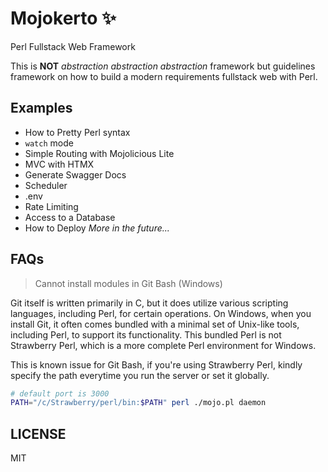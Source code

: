 # Mojokerto ✨

Perl Fullstack Web Framework

This is **NOT** _abstraction abstraction abstraction_ framework but guidelines framework on how to build a modern requirements fullstack web with Perl.

## Examples

- How to Pretty Perl syntax
- `watch` mode
- Simple Routing with Mojolicious Lite
- MVC with HTMX
- Generate Swagger Docs
- Scheduler
- .env
- Rate Limiting
- Access to a Database
- How to Deploy
  _More in the future..._

## FAQs

> Cannot install modules in Git Bash (Windows)

Git itself is written primarily in C, but it does utilize various scripting languages, including Perl, for certain operations. On Windows, when you install Git, it often comes bundled with a minimal set of Unix-like tools, including Perl, to support its functionality. This bundled Perl is not Strawberry Perl, which is a more complete Perl environment for Windows.

This is known issue for Git Bash, if you're using Strawberry Perl, kindly specify the path everytime you run the server or set it globally.

```sh
# default port is 3000
PATH="/c/Strawberry/perl/bin:$PATH" perl ./mojo.pl daemon
```

## LICENSE

MIT

